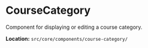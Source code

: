 # CourseCategory

Component for displaying or editing a course category.

**Location:** `src/core/components/course-category/`
